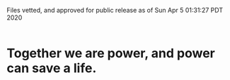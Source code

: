 Files vetted, and approved for public release as of Sun Apr  5 01:31:27 PDT 2020<br><br><h1>Together we are power, and power can save a life.</h1>
